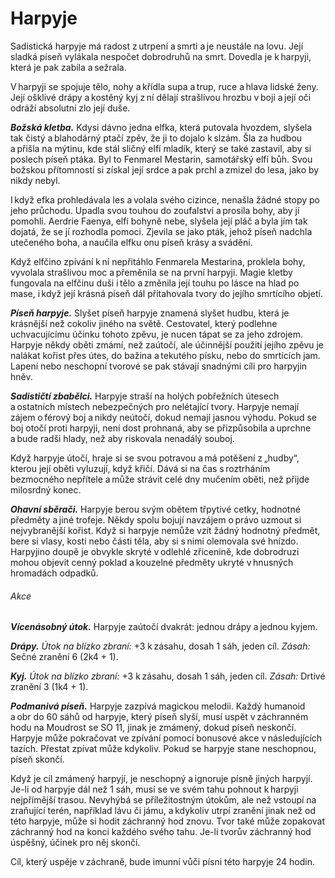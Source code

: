 # Harpyje
  
Sadistická harpyje má radost z utrpení a smrti a je neustále na lovu. Její sladká píseň vylákala nespočet dobrodruhů na smrt. Dovedla je k harpyji, která je pak zabila a sežrala.
  
V harpyji se spojuje tělo, nohy a křídla supa a trup, ruce a hlava lidské ženy. Její ošklivé drápy a kostěný kyj z ní dělají strašlivou hrozbu v boji a její oči odráží absolutní zlo její duše.
  
***Božská kletba.*** Kdysi dávno jedna elfka, která putovala hvozdem, slyšela tak čistý a blahodárný ptačí zpěv, že ji to dojalo k slzám. Šla za hudbou a přišla na mýtinu, kde stál sličný elfí mladík, který se také zastavil, aby si poslech píseň ptáka. Byl to Fenmarel Mestarin, samotářský elfí bůh. Svou božskou přítomností si získal její srdce a pak prchl a zmizel do lesa, jako by nikdy nebyl.
  
I když efka prohledávala les a volala svého cizince, nenašla žádné stopy po jeho průchodu. Upadla svou touhou do zoufalství a prosila bohy, aby jí pomohli. Aerdrie Faenya, elfí bohyně nebe, slyšela její pláč a byla jím tak dojatá, že se jí rozhodla pomoci. Zjevila se jako pták, jehož píseň nadchla utečeného boha, a naučila elfku onu píseň krásy a svádění.
  
Když elfčino zpívání k ní nepřitáhlo Fenmarela Mestarina, proklela bohy, vyvolala strašlivou moc a přeměnila se na první harpyji. Magie kletby fungovala na elfčinu duši i tělo a změnila její touhu po lásce na hlad po mase, i když její krásná píseň dál přitahovala tvory do jejího smrtícího objetí.
  
***Píseň harpyje.*** Slyšet píseň harpyje znamená slyšet hudbu, která je krásnější než cokoliv jiného na světě. Cestovatel, který podlehne uchvacujícímu účinku tohoto zpěvu, je nucen tápat se za jeho zdrojem. Harpyje někdy oběti zmámí, než zaútočí, ale účinnější použití jejího zpěvu je nalákat kořist přes útes, do bažina a tekutého písku, nebo do smrtících jam. Lapení nebo neschopní tvorové se pak stávají snadnými cíli pro harpyjin hněv.
  
***Sadističtí zbabělci.*** Harpyje straší na holých pobřežních útesech a ostatních místech nebezpečných pro nelétající tvory. Harpyje nemají zájem o férový boj a nikdy neútočí, dokud nemají jasnou výhodu. Pokud se boj otočí proti harpyji, není dost prohnaná, aby se přizpůsobila a uprchne a bude radši hlady, než aby riskovala nenadálý souboj.
  
Když harpyje útočí, hraje si se svou potravou a má potěšení z „hudby“, kterou její oběti vyluzují, když křičí. Dává si na čas s roztrháním bezmocného nepřítele a může strávit celé dny mučením oběti, než přijde milosrdný konec.
  
***Ohavní sběrači.*** Harpyje berou svým obětem třpytivé cetky, hodnotné předměty a jiné trofeje. Někdy spolu bojují navzájem o právo uzmout si nejvybranější kořist. Když si harpyje nemůže vzít žádný hodnotný předmět, bere si vlasy, kosti nebo části těla, aby si s nimi olemovala své hnízdo. Harpyjino doupě je obvykle skryté v odlehlé zřícenině, kde dobrodruzi mohou objevit cenný poklad a kouzelné předměty ukryté v hnusných hromadách odpadků.


<Monster 
    title="Harpyje"
    subtitle="Střední obluda, chaotické zlo"
    armor-class="11"
    hit-points="38 (7k8 + 7)"
    speed="4 sáhy, létání 8 sáhů"
    str="12 (+1)"
    dex="13 (+1)"
    con="12 (+1)"
    int="7 (-2)"
    wis="10 (+0)"
    cha="13 (+1)"
    senses="pasivní Vnímání 10"
    languages="obecná řeč"
    challenge="1 (200 ZK)"
    >
    
###### Akce
  
***Vícenásobný útok.*** Harpyje zaútočí dvakrát: jednou drápy a jednou kyjem.
  
***Drápy.*** *Útok na blízko zbraní:* +3 k zásahu, dosah 1 sáh, jeden cíl. *Zásah:* Sečné zranění 6 (2k4 + 1).
  
***Kyj.*** *Útok na blízko zbraní:* +3 k zásahu, dosah 1 sáh, jeden cíl. *Zásah:* Drtivé zranění 3 (1k4 + 1).
  
***Podmanivá píseň.*** Harpyje zazpívá magickou melodii. Každý humanoid a obr do 60 sáhů od harpyje, který píseň slyší, musí uspět v záchranném hodu na Moudrost se SO 11, jinak je zmámený, dokud píseň neskončí. Harpyje může pokračovat ve zpívání pomocí bonusové akce v následujících tazích. Přestat zpívat může kdykoliv. Pokud se harpyje stane neschopnou, píseň skončí.
  
Když je cíl zmámený harpyjí, je neschopný a ignoruje písně jiných harpyjí. Je-li od harpyje dál než 1 sáh, musí se ve svém tahu pohnout k harpyji nejpřímější trasou. Nevyhýbá se příležitostným útokům, ale než vstoupí na zraňující terén, například lávu či jámu, a kdykoliv utrpí zranění jinak než od této harpyje, může si hodit záchranný hod znovu. Tvor také může zopakovat záchranný hod na konci každého svého tahu. Je-li tvorův záchranný hod úspěšný, účinek pro něj skončí.
  
Cíl, který uspěje v záchraně, bude imunní vůči písni této harpyje 24 hodin.


</Monster>
<!--stackedit_data:
eyJoaXN0b3J5IjpbNjIwOTY5MDUsMTU1NjQxODg0MV19
-->
